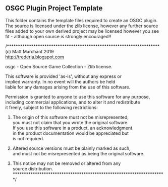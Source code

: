 OSGC Plugin Project Template
----------------------------

This folder contains the template files required to create an OSGC plugin. The source is licensed under the zlib license, however any further source files added to your own derived project may be licensed however you see fit - although open source is strongly encouraged!!

/*********************************************************************  
(c) Matt Marchant 2019  
http://trederia.blogspot.com  

osgc - Open Source Game Collection - Zlib license.  

This software is provided 'as-is', without any express or  
implied warranty. In no event will the authors be held  
liable for any damages arising from the use of this software.  

Permission is granted to anyone to use this software for any purpose,  
including commercial applications, and to alter it and redistribute  
it freely, subject to the following restrictions:  

1. The origin of this software must not be misrepresented;  
you must not claim that you wrote the original software.  
If you use this software in a product, an acknowledgment  
in the product documentation would be appreciated but  
is not required.  

2. Altered source versions must be plainly marked as such,  
and must not be misrepresented as being the original software.  

3. This notice may not be removed or altered from any  
source distribution.  
*********************************************************************/  